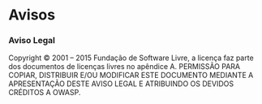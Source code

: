 # Avisos

<Da equipe OWASP>

### Aviso Legal

Copyright © 2001 – 2015 Fundação de Software Livre, a licença faz parte dos documentos de licenças livres no apêndice A.
PERMISSÃO PARA COPIAR, DISTRIBUIR E/OU MODIFICAR ESTE DOCUMENTO MEDIANTE A APRESENTAÇÃO DESTE AVISO LEGAL E ATRIBUINDO OS DEVIDOS CRÉDITOS A OWASP.